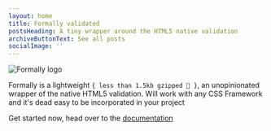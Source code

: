 ```yaml
---
layout: home
title: Formally validated
postsHeading: A tiny wrapper around the HTML5 native validation
archiveButtonText: See all posts
socialImage: ''
---
```

![Formally logo](/images/formally.svg)


Formally is a lightweight `{ less than 1.5kb gzipped 🤯 }`, an unopinionated wrapper of the native HTML5 validation. Will work with any CSS Framework and it's dead easy to be incorporated in your project

Get started now, head over to the [documentation](/documentation)

